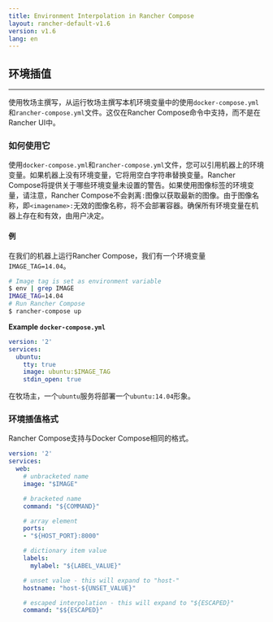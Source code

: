 ```yaml
---
title: Environment Interpolation in Rancher Compose
layout: rancher-default-v1.6
version: v1.6
lang: en
---
```


## 环境插值

------

使用牧场主撰写，从运行牧场主撰写本机环境变量中的使用`docker-compose.yml`和`rancher-compose.yml`文件。这仅在Rancher Compose命令中支持，而不是在Rancher UI中。

### 如何使用它

使用`docker-compose.yml`和`rancher-compose.yml`文件，您可以引用机器上的环境变量。如果机器上没有环境变量，它将用空白字符串替换变量。Rancher Compose将提供关于哪些环境变量未设置的警告。如果使用图像标签的环境变量，请注意，Rancher Compose不会剥离`:`图像以获取最新的图像。由于图像名称，即`<imagename>:`无效的图像名称，将不会部署容器。确保所有环境变量在机器上存在和有效，由用户决定。

#### 例

在我们的机器上运行Rancher Compose，我们有一个环境变量`IMAGE_TAG=14.04`。

```bash
# Image tag is set as environment variable
$ env | grep IMAGE
IMAGE_TAG=14.04
# Run Rancher Compose
$ rancher-compose up
```

**Example `docker-compose.yml`**

```yaml
version: '2'
services:
  ubuntu:
    tty: true
    image: ubuntu:$IMAGE_TAG
    stdin_open: true
```

在牧场主，一个`ubuntu`服务将部署一个`ubuntu:14.04`形象。

### 环境插值格式

Rancher Compose支持与Docker Compose相同的格式。

```yaml
version: '2'
services:
  web:
    # unbracketed name
    image: "$IMAGE"

    # bracketed name
    command: "${COMMAND}"

    # array element
    ports:
    - "${HOST_PORT}:8000"

    # dictionary item value
    labels:
      mylabel: "${LABEL_VALUE}"

    # unset value - this will expand to "host-"
    hostname: "host-${UNSET_VALUE}"

    # escaped interpolation - this will expand to "${ESCAPED}"
    command: "$${ESCAPED}"
```

